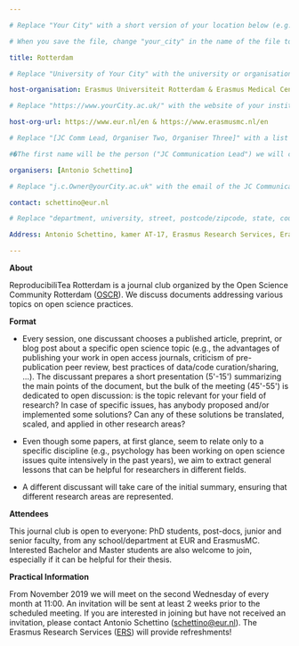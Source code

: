 ---# Replace "Your City" with a short version of your location below (e.g. Bristol or Singapore)# When you save the file, change "your_city" in the name of the file to what you filled out belowtitle: Rotterdam # Replace "University of Your City" with the university or organisation that is hoping the journal club (e.g. University of Bristol or Nanyang Technical University)host-organisation: Erasmus Universiteit Rotterdam & Erasmus Medical Center # Replace "https://www.yourCity.ac.uk/" with the website of your institutionhost-org-url: https://www.eur.nl/en & https://www.erasmusmc.nl/en# Replace "[JC Comm Lead, Organiser Two, Organiser Three]" with a list of the people/person organising the journal club separated by commas #�The first name will be the person ("JC Communication Lead") we will contact to communicate news about ReproducibiliTea organisers: [Antonio Schettino] # Replace "j.c.Owner@yourCity.ac.uk" with the email of the JC Communication Leadcontact: schettino@eur.nl# Replace "department, university, street, postcode/zipcode, state, country" with the departmental address of the JC Communication Lead (we need that to send you merchandise)Address: Antonio Schettino, kamer AT-17, Erasmus Research Services, Erasmus Universiteit Rotterdam, Burgemeester Oudlaan 50, 3062 PA Rotterdam, Nederland---**About**ReproducibiliTea Rotterdam is a journal club organized by the Open Science Community Rotterdam ([OSCR](http://www.openscience-rotterdam.com/home/)). We discuss documents addressing various topics on open science practices.**Format**- Every session, one discussant chooses a published article, preprint, or blog post about a specific open science topic (e.g., the advantages of publishing your work in open access journals, criticism of pre-publication peer review, best practices of data/code curation/sharing, ...). The discussant prepares a short presentation (5'-15') summarizing the main points of the document, but the bulk of the meeting (45'-55') is dedicated to open discussion: is the topic relevant for your field of research? In case of specific issues, has anybody proposed and/or implemented some solutions? Can any of these solutions be translated, scaled, and applied in other research areas?- Even though some papers, at first glance, seem to relate only to a specific discipline (e.g., psychology has been working on open science issues quite intensively in the past years), we aim to extract general lessons that can be helpful for researchers in different fields.- A different discussant will take care of the initial summary, ensuring that different research areas are represented.**Attendees**This journal club is open to everyone: PhD students, post-docs, junior and senior faculty, from any school/department at EUR and ErasmusMC. Interested Bachelor and Master students are also welcome to join, especially if it can be helpful for their thesis.**Practical Information**From November 2019 we will meet on the second Wednesday of every month at 11:00. An invitation will be sent at least 2 weeks prior to the scheduled meeting. If you are interested in joining but have not received an invitation, please contact Antonio Schettino (schettino@eur.nl). The Erasmus Research Services ([ERS](https://www.eur.nl/onderzoek/research-services/erasmus-research-services)) will provide refreshments!